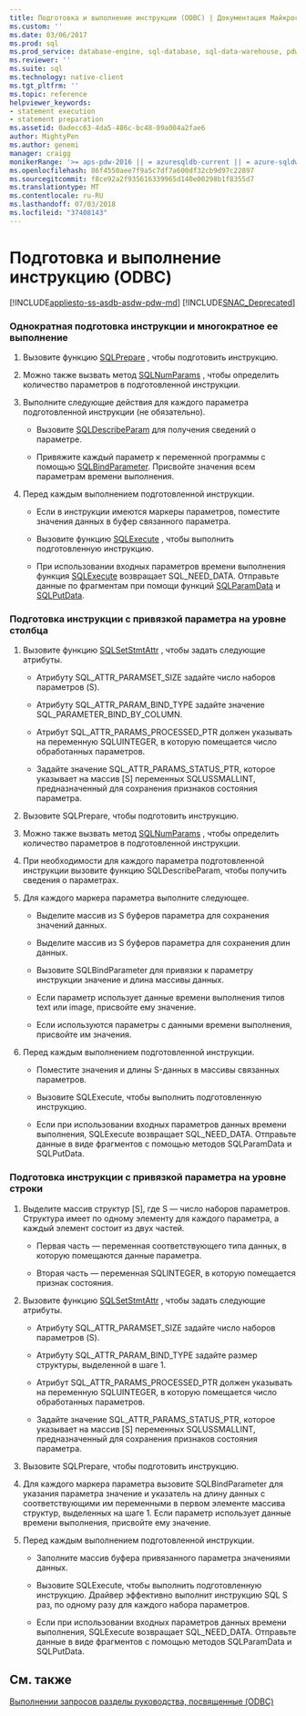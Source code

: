 ```yaml
---
title: Подготовка и выполнение инструкции (ODBC) | Документация Майкрософт
ms.custom: ''
ms.date: 03/06/2017
ms.prod: sql
ms.prod_service: database-engine, sql-database, sql-data-warehouse, pdw
ms.reviewer: ''
ms.suite: sql
ms.technology: native-client
ms.tgt_pltfrm: ''
ms.topic: reference
helpviewer_keywords:
- statement execution
- statement preparation
ms.assetid: 0adecc63-4da5-486c-bc48-09a004a2fae6
author: MightyPen
ms.author: genemi
manager: craigg
monikerRange: '>= aps-pdw-2016 || = azuresqldb-current || = azure-sqldw-latest || >= sql-server-2016 || = sqlallproducts-allversions'
ms.openlocfilehash: 86f4550aee7f9a5c7df7a600df32cb9d97c22897
ms.sourcegitcommit: f8ce92a2f935616339965d140e00298b1f8355d7
ms.translationtype: MT
ms.contentlocale: ru-RU
ms.lasthandoff: 07/03/2018
ms.locfileid: "37408143"
---
```

# <a name="prepare-and-execute-a-statement-odbc"></a>Подготовка и выполнение инструкцию (ODBC)
[!INCLUDE[appliesto-ss-asdb-asdw-pdw-md](../../../includes/appliesto-ss-asdb-asdw-pdw-md.md)]
[!INCLUDE[SNAC_Deprecated](../../../includes/snac-deprecated.md)]

    
### <a name="to-prepare-a-statement-once-and-then-execute-it-multiple-times"></a>Однократная подготовка инструкции и многократное ее выполнение  
  
1.  Вызовите функцию [SQLPrepare](http://go.microsoft.com/fwlink/?LinkId=59360) , чтобы подготовить инструкцию.  
  
2.  Можно также вызвать метод [SQLNumParams](http://go.microsoft.com/fwlink/?LinkId=58404) , чтобы определить количество параметров в подготовленной инструкции.  
  
3.  Выполните следующие действия для каждого параметра подготовленной инструкции (не обязательно).  
  
    -   Вызовите [SQLDescribeParam](../../../relational-databases/native-client-odbc-api/sqldescribeparam.md) для получения сведений о параметре.  
  
    -   Привяжите каждый параметр к переменной программы с помощью [SQLBindParameter](../../../relational-databases/native-client-odbc-api/sqlbindparameter.md). Присвойте значения всем параметрам времени выполнения.  
  
4.  Перед каждым выполнением подготовленной инструкции.  
  
    -   Если в инструкции имеются маркеры параметров, поместите значения данных в буфер связанного параметра.  
  
    -   Вызовите функцию [SQLExecute](http://go.microsoft.com/fwlink/?LinkId=58400) , чтобы выполнить подготовленную инструкцию.  
  
    -   При использовании входных параметров времени выполнения функция [SQLExecute](http://go.microsoft.com/fwlink/?LinkId=58400) возвращает SQL_NEED_DATA. Отправьте данные по фрагментам при помощи функций [SQLParamData](http://go.microsoft.com/fwlink/?LinkId=58405) и [SQLPutData](../../../relational-databases/native-client-odbc-api/sqlputdata.md).  
  
### <a name="to-prepare-a-statement-with-column-wise-parameter-binding"></a>Подготовка инструкции с привязкой параметра на уровне столбца  
  
1.  Вызовите функцию [SQLSetStmtAttr](../../../relational-databases/native-client-odbc-api/sqlsetstmtattr.md) , чтобы задать следующие атрибуты.  
  
    -   Атрибуту SQL_ATTR_PARAMSET_SIZE задайте число наборов параметров (S).  
  
    -   Атрибуту SQL_ATTR_PARAM_BIND_TYPE задайте значение SQL_PARAMETER_BIND_BY_COLUMN.  
  
    -   Атрибут SQL_ATTR_PARAMS_PROCESSED_PTR должен указывать на переменную SQLUINTEGER, в которую помещается число обработанных параметров.  
  
    -   Задайте значение SQL_ATTR_PARAMS_STATUS_PTR, которое указывает на массив [S] переменных SQLUSSMALLINT, предназначенный для сохранения признаков состояния параметра.  
  
2.  Вызовите SQLPrepare, чтобы подготовить инструкцию.  
  
3.  Можно также вызвать метод [SQLNumParams](http://go.microsoft.com/fwlink/?LinkId=58404) , чтобы определить количество параметров в подготовленной инструкции.  
  
4.  При необходимости для каждого параметра подготовленной инструкции вызовите функцию SQLDescribeParam, чтобы получить сведения о параметрах.  
  
5.  Для каждого маркера параметра выполните следующее.  
  
    -   Выделите массив из S буферов параметра для сохранения значений данных.  
  
    -   Выделите массив из S буферов параметра для сохранения длин данных.  
  
    -   Вызовите SQLBindParameter для привязки к параметру инструкции значение и длина массивы данных.  
  
    -   Если параметр использует данные времени выполнения типов text или image, присвойте ему значение.  
  
    -   Если используются параметры с данными времени выполнения, присвойте им значения.  
  
6.  Перед каждым выполнением подготовленной инструкции.  
  
    -   Поместите значения и длины S-данных в массивы связанных параметров.  
  
    -   Вызовите SQLExecute, чтобы выполнить подготовленную инструкцию.  
  
    -   Если при использовании входных параметров данных времени выполнения, SQLExecute возвращает SQL_NEED_DATA. Отправьте данные в виде фрагментов с помощью методов SQLParamData и SQLPutData.  
  
### <a name="to-prepare-a-statement-with-row-wise-bound-parameters"></a>Подготовка инструкции с привязкой параметра на уровне строки  
  
1.  Выделите массив структур [S], где S — число наборов параметров. Структура имеет по одному элементу для каждого параметра, а каждый элемент состоит из двух частей.  
  
    -   Первая часть — переменная соответствующего типа данных, в которую помещаются данные параметра.  
  
    -   Вторая часть — переменная SQLINTEGER, в которую помещается признак состояния.  
  
2.  Вызовите функцию [SQLSetStmtAttr](../../../relational-databases/native-client-odbc-api/sqlsetstmtattr.md) , чтобы задать следующие атрибуты.  
  
    -   Атрибуту SQL_ATTR_PARAMSET_SIZE задайте число наборов параметров (S).  
  
    -   Атрибуту SQL_ATTR_PARAM_BIND_TYPE задайте размер структуры, выделенной в шаге 1.  
  
    -   Атрибут SQL_ATTR_PARAMS_PROCESSED_PTR должен указывать на переменную SQLUINTEGER, в которую помещается число обработанных параметров.  
  
    -   Задайте значение SQL_ATTR_PARAMS_STATUS_PTR, которое указывает на массив [S] переменных SQLUSSMALLINT, предназначенный для сохранения признаков состояния параметра.  
  
3.  Вызовите SQLPrepare, чтобы подготовить инструкцию.  
  
4.  Для каждого маркера параметра вызовите SQLBindParameter для указания параметра значение и указатель на длину данных с соответствующими им переменными в первом элементе массива структур, выделенных на шаге 1. Если параметр использует данные времени выполнения, присвойте ему значение.  
  
5.  Перед каждым выполнением подготовленной инструкции.  
  
    -   Заполните массив буфера привязанного параметра значениями данных.  
  
    -   Вызовите SQLExecute, чтобы выполнить подготовленную инструкцию. Драйвер эффективно выполнит инструкцию SQL S раз, по одному разу для каждого набора параметров.  
  
    -   Если при использовании входных параметров данных времени выполнения, SQLExecute возвращает SQL_NEED_DATA. Отправьте данные в виде фрагментов с помощью методов SQLParamData и SQLPutData.  
  
## <a name="see-also"></a>См. также  
 [Выполнении запросов разделы руководства, посвященные &#40;ODBC&#41;](../../../relational-databases/native-client-odbc-how-to/execute-queries/executing-queries-how-to-topics-odbc.md)  
  
  
